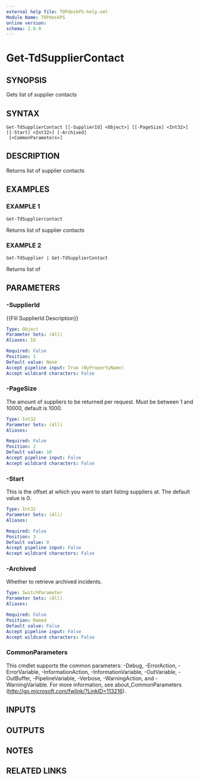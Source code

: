 ```yaml
---
external help file: TOPdeskPS-help.xml
Module Name: TOPdeskPS
online version:
schema: 2.0.0
---
```


# Get-TdSupplierContact

## SYNOPSIS
Gets list of supplier  contacts

## SYNTAX

```
Get-TdSupplierContact [[-SupplierId] <Object>] [[-PageSize] <Int32>] [[-Start] <Int32>] [-Archived]
 [<CommonParameters>]
```

## DESCRIPTION
Returns list of supplier contacts

## EXAMPLES

### EXAMPLE 1
```
Get-TdSuppliercontact
```

Returns list of supplier contacts

### EXAMPLE 2
```
Get-TdSupplier | Get-TdSupplierContact
```

Returns list of

## PARAMETERS

### -SupplierId
{{Fill SupplierId Description}}

```yaml
Type: Object
Parameter Sets: (All)
Aliases: Id

Required: False
Position: 1
Default value: None
Accept pipeline input: True (ByPropertyName)
Accept wildcard characters: False
```

### -PageSize
The amount of suppliers to be returned per request.
Must be between 1 and 10000, default is 1000.

```yaml
Type: Int32
Parameter Sets: (All)
Aliases:

Required: False
Position: 2
Default value: 10
Accept pipeline input: False
Accept wildcard characters: False
```

### -Start
This is the offset at which you want to start listing suppliers at.
The default value is 0.

```yaml
Type: Int32
Parameter Sets: (All)
Aliases:

Required: False
Position: 3
Default value: 0
Accept pipeline input: False
Accept wildcard characters: False
```

### -Archived
Whether to retrieve archived incidents.

```yaml
Type: SwitchParameter
Parameter Sets: (All)
Aliases:

Required: False
Position: Named
Default value: False
Accept pipeline input: False
Accept wildcard characters: False
```

### CommonParameters
This cmdlet supports the common parameters: -Debug, -ErrorAction, -ErrorVariable, -InformationAction, -InformationVariable, -OutVariable, -OutBuffer, -PipelineVariable, -Verbose, -WarningAction, and -WarningVariable.
For more information, see about_CommonParameters (http://go.microsoft.com/fwlink/?LinkID=113216).

## INPUTS

## OUTPUTS

## NOTES

## RELATED LINKS
